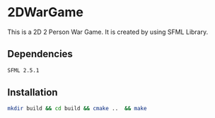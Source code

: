 # 2DWarGame
This is a 2D 2 Person War Game. It is created by using SFML Library.
## Dependencies
```sh
SFML 2.5.1
```

## Installation

```sh
mkdir build && cd build && cmake ..  && make
```
